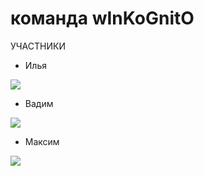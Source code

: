 # команда wInKoGnitO
УЧАСТНИКИ
- Илья
<img src="https://www.gifcen.com/wp-content/uploads/2024/02/rickroll-gif-6.gif" autoplay />

- Вадим
<img src="[https://tenor.com/mAiPVERoleG.gif](https://tenor.com/view/welt-yang-welt-slay-slayy-music-gif-10425450445400287748)"/>

- Максим
<img src= "https://media1.tenor.com/m/AKyheooX6N8AAAAd/zhumaisinba-%D0%B6%D1%83%D0%BC%D0%B0%D0%B9%D1%81%D1%8B%D0%BD%D0%B1%D0%B0.gif" autoplay /> 
